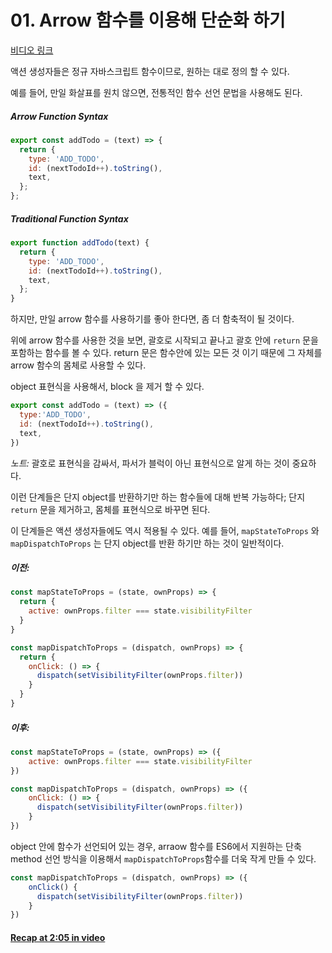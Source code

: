 # 01. Arrow 함수를 이용해 단순화 하기
[비디오 링크](https://egghead.io/lessons/javascript-redux-simplifying-the-arrow-functions?course=building-react-applications-with-idiomatic-redux)

액션 생성자들은 정규 자바스크립트 함수이므로, 원하는 대로 정의 할 수 있다.

예를 들어, 만일 화살표를 원치 않으면, 전통적인 함수 선언 문법을 사용해도 된다.

##### Arrow Function Syntax
``` javascript
export const addTodo = (text) => {
  return {
    type: 'ADD_TODO',
    id: (nextTodoId++).toString(),
    text,
  };
};
```
##### Traditional Function Syntax
``` javascript
export function addTodo(text) {
  return {
    type: 'ADD_TODO',
    id: (nextTodoId++).toString(),
    text,
  };
}
```

하지만, 만일 arrow 함수를 사용하기를 좋아 한다면, 좀 더 함축적이 될 것이다.

위에 arrow 함수를 사용한 것을 보면, 괄호로 시작되고 끝나고 괄호 안에 `return` 문을 포함하는 함수를 볼 수 있다. return 문은 함수안에 있는 모든 것 이기 때문에 그 자체를 arrow 함수의 몸체로 사용할 수 있다.

object 표현식을 사용해서, block 을 제거 할 수 있다.
```javascript
export const addTodo = (text) => ({
  type:'ADD_TODO',
  id: (nextTodoId++).toString(),
  text,
})
```

*노트:* 괄호로 표현식을 감싸서, 파서가 블럭이 아닌 표현식으로 알게 하는 것이 중요하다.

이런 단계들은 단지 object를 반환하기만 하는 함수들에 대해 반복 가능하다; 단지 `return` 문을 제거하고, 몸체를 표현식으로 바꾸면 된다.

이 단계들은 액션 생성자들에도 역시 적용될 수 있다. 예를 들어, `mapStateToProps` 와 `mapDispatchToProps` 는 단지 object를 반환 하기만 하는 것이 일반적이다.
##### 이전:
```javascript
const mapStateToProps = (state, ownProps) => {
  return {
    active: ownProps.filter === state.visibilityFilter
  }
}

const mapDispatchToProps = (dispatch, ownProps) => {
  return {
    onClick: () => {
      dispatch(setVisibilityFilter(ownProps.filter))
    }
  }
}
```

##### 이후:
```javascript
const mapStateToProps = (state, ownProps) => ({
    active: ownProps.filter === state.visibilityFilter
})

const mapDispatchToProps = (dispatch, ownProps) => ({
    onClick: () => {
      dispatch(setVisibilityFilter(ownProps.filter))
    }
})
```

object 안에 함수가 선언되어 있는 경우, arraow 함수를 ES6에서 지원하는 단축 method 선언 방식을 이용해서 `mapDispatchToProps`함수를 더욱 작게 만들 수 있다. 

```javascript
const mapDispatchToProps = (dispatch, ownProps) => ({
    onClick() {
      dispatch(setVisibilityFilter(ownProps.filter))
    }
})
```

#### [Recap at 2:05 in video](https://egghead.io/lessons/javascript-redux-simplifying-the-arrow-functions?course=building-react-applications-with-idiomatic-redux)
